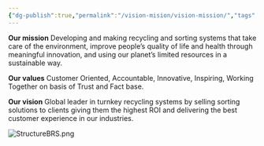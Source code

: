 ```yaml
---
{"dg-publish":true,"permalink":"/vision-mision/vision-mission/","tags":["vision","mission"],"noteIcon":"lightbulb"}
---
```


**Our mission**
Developing and making recycling and sorting systems that take care of the environment, improve people’s quality of life and health through meaningful innovation, and using our planet’s limited resources in a sustainable way.

**Our values**
Customer Oriented, Accountable, Innovative, Inspiring, Working Together on basis of Trust and Fact base.

**Our vision**
Global leader in turnkey recycling systems by selling sorting solutions to clients giving them the highest ROI and delivering the best customer experience in our industries.



![StructureBRS.png](/img/user/IMG/StructureBRS.png)

